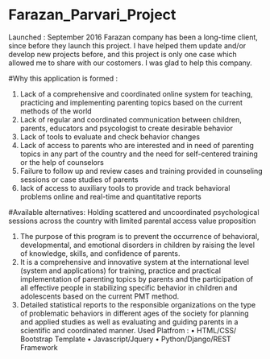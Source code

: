 # Farazan_Parvari_Project
 Launched : September 2016
Farazan company has been a long-time client, since before they launch this project.  I have helped them update and/or develop new projects before, and this project is only one case which allowed me to share with our costomers. I was glad to help this company.

#Why this application is formed :
1.	Lack of a comprehensive and coordinated online system for teaching, practicing and implementing parenting topics based on the current methods of the world
2.	Lack of regular and coordinated communication between children, parents, educators and psycologist to create desirable behavior
3.	Lack of tools to evaluate and check behavior changes
4.	Lack of access to parents who are interested and in need of parenting topics in any part of the country and the need for self-centered training or the help of counselors
5.	Failure to follow up and review cases and training provided in counseling sessions or case studies of parents
6.	lack of access to auxiliary tools to provide and track behavioral problems online and real-time and quantitative reports

#Available alternatives:
Holding scattered and uncoordinated psychological sessions across the country with limited parental access
value proposition
1.	The purpose of this program is to prevent the occurrence of behavioral, developmental, and emotional disorders in children by raising the level of knowledge, skills, and confidence of parents.
2.	It is a comprehensive and innovative system at the international level (system and applications) for training, practice and practical implementation of parenting topics by parents and the participation of all effective people in stabilizing specific behavior in children and adolescents based on the current PMT method.
3.	Detailed statistical reports to the responsible organizations on the type of problematic behaviors in different ages of the society for planning and applied studies as well as evaluating and guiding parents in a scientific and coordinated manner.
Used Platfrom :
•	HTML/CSS/ Bootstrap Template
•	Javascript/Jquery
•	Python/Django/REST Framework


